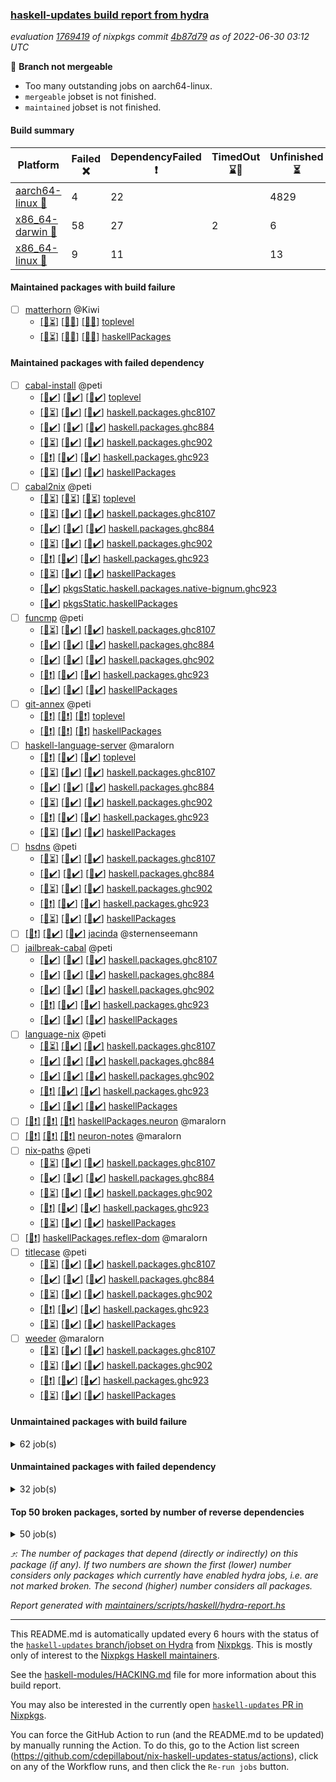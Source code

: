 ### [haskell-updates build report from hydra](https://hydra.nixos.org/jobset/nixpkgs/haskell-updates)
*evaluation [1769419](https://hydra.nixos.org/eval/1769419) of nixpkgs commit [4b87d79](https://github.com/NixOS/nixpkgs/commits/4b87d7949bbc40c90fb16a8b57928f46231e0d23) as of 2022-06-30 03:12 UTC*

:red_circle: **Branch not mergeable**
  * Too many outstanding jobs on aarch64-linux.
  * `mergeable` jobset is not finished.
  * `maintained` jobset is not finished.

#### Build summary

 | Platform | Failed :x: | DependencyFailed :heavy_exclamation_mark: | TimedOut :hourglass::no_entry_sign: | Unfinished :hourglass_flowing_sand: | Success :heavy_check_mark: | 
 | --- | --- | --- | --- | --- | --- | 
 | [aarch64-linux :iphone:](https://hydra.nixos.org/eval/1769419?filter=.aarch64-linux) | 4 | 22 |  | 4829 | 1538 | 
 | [x86_64-darwin :apple:](https://hydra.nixos.org/eval/1769419?filter=.x86_64-darwin) | 58 | 27 | 2 | 6 | 6209 | 
 | [x86_64-linux :penguin:](https://hydra.nixos.org/eval/1769419?filter=.x86_64-linux) | 9 | 11 |  | 13 | 6362 | 
#### Maintained packages with build failure
- [ ] [matterhorn](https://hydra.nixos.org/eval/1769419?filter=matterhorn) @Kiwi
  - [[:iphone::hourglass_flowing_sand:]](https://hydra.nixos.org/build/182123738) [[:apple::x:]](https://hydra.nixos.org/build/182109375) [[:penguin::x:]](https://hydra.nixos.org/build/182124209) [toplevel](https://hydra.nixos.org/eval/1769419?filter=matterhorn)
  - [[:iphone::hourglass_flowing_sand:]](https://hydra.nixos.org/build/182118575) [[:apple::x:]](https://hydra.nixos.org/build/182124308) [[:penguin::x:]](https://hydra.nixos.org/build/182125763) [haskellPackages](https://hydra.nixos.org/eval/1769419?filter=haskellPackages.matterhorn)
#### Maintained packages with failed dependency
- [ ] [cabal-install](https://hydra.nixos.org/eval/1769419?filter=cabal-install) @peti
  - [[:iphone::heavy_check_mark:]](https://hydra.nixos.org/build/182112899) [[:apple::heavy_check_mark:]](https://hydra.nixos.org/build/182121767) [[:penguin::heavy_check_mark:]](https://hydra.nixos.org/build/182112909) [toplevel](https://hydra.nixos.org/eval/1769419?filter=cabal-install)
  - [[:iphone::hourglass_flowing_sand:]](https://hydra.nixos.org/build/182119250) [[:apple::heavy_check_mark:]](https://hydra.nixos.org/build/182115321) [[:penguin::heavy_check_mark:]](https://hydra.nixos.org/build/182111834) [haskell.packages.ghc8107](https://hydra.nixos.org/eval/1769419?filter=haskell.packages.ghc8107.cabal-install)
  - [[:iphone::heavy_check_mark:]](https://hydra.nixos.org/build/182075380) [[:apple::heavy_check_mark:]](https://hydra.nixos.org/build/182064489) [[:penguin::heavy_check_mark:]](https://hydra.nixos.org/build/182062259) [haskell.packages.ghc884](https://hydra.nixos.org/eval/1769419?filter=haskell.packages.ghc884.cabal-install)
  - [[:iphone::hourglass_flowing_sand:]](https://hydra.nixos.org/build/182125040) [[:apple::heavy_check_mark:]](https://hydra.nixos.org/build/182119937) [[:penguin::heavy_check_mark:]](https://hydra.nixos.org/build/182114422) [haskell.packages.ghc902](https://hydra.nixos.org/eval/1769419?filter=haskell.packages.ghc902.cabal-install)
  - [[:iphone::heavy_exclamation_mark:]](https://hydra.nixos.org/build/182110814) [[:apple::heavy_check_mark:]](https://hydra.nixos.org/build/182124038) [[:penguin::heavy_check_mark:]](https://hydra.nixos.org/build/182123402) [haskell.packages.ghc923](https://hydra.nixos.org/eval/1769419?filter=haskell.packages.ghc923.cabal-install)
  - [[:iphone::hourglass_flowing_sand:]](https://hydra.nixos.org/build/182116913) [[:apple::heavy_check_mark:]](https://hydra.nixos.org/build/182111767) [[:penguin::heavy_check_mark:]](https://hydra.nixos.org/build/182122862) [haskellPackages](https://hydra.nixos.org/eval/1769419?filter=haskellPackages.cabal-install)
- [ ] [cabal2nix](https://hydra.nixos.org/eval/1769419?filter=cabal2nix) @peti
  - [[:iphone::hourglass_flowing_sand:]](https://hydra.nixos.org/build/182175152) [[:apple::hourglass_flowing_sand:]](https://hydra.nixos.org/build/182175141) [[:penguin::hourglass_flowing_sand:]](https://hydra.nixos.org/build/182175144) [toplevel](https://hydra.nixos.org/eval/1769419?filter=cabal2nix)
  - [[:iphone::hourglass_flowing_sand:]](https://hydra.nixos.org/build/182113894) [[:apple::heavy_check_mark:]](https://hydra.nixos.org/build/182111792) [[:penguin::heavy_check_mark:]](https://hydra.nixos.org/build/182119424) [haskell.packages.ghc8107](https://hydra.nixos.org/eval/1769419?filter=haskell.packages.ghc8107.cabal2nix)
  - [[:iphone::heavy_check_mark:]](https://hydra.nixos.org/build/182067276) [[:apple::heavy_check_mark:]](https://hydra.nixos.org/build/182079884) [[:penguin::heavy_check_mark:]](https://hydra.nixos.org/build/182066601) [haskell.packages.ghc884](https://hydra.nixos.org/eval/1769419?filter=haskell.packages.ghc884.cabal2nix)
  - [[:iphone::hourglass_flowing_sand:]](https://hydra.nixos.org/build/182110900) [[:apple::heavy_check_mark:]](https://hydra.nixos.org/build/182108501) [[:penguin::heavy_check_mark:]](https://hydra.nixos.org/build/182119111) [haskell.packages.ghc902](https://hydra.nixos.org/eval/1769419?filter=haskell.packages.ghc902.cabal2nix)
  - [[:iphone::heavy_exclamation_mark:]](https://hydra.nixos.org/build/182113631) [[:apple::heavy_check_mark:]](https://hydra.nixos.org/build/182111969) [[:penguin::heavy_check_mark:]](https://hydra.nixos.org/build/182112757) [haskell.packages.ghc923](https://hydra.nixos.org/eval/1769419?filter=haskell.packages.ghc923.cabal2nix)
  - [[:iphone::hourglass_flowing_sand:]](https://hydra.nixos.org/build/182121548) [[:apple::heavy_check_mark:]](https://hydra.nixos.org/build/182112159) [[:penguin::heavy_check_mark:]](https://hydra.nixos.org/build/182123887) [haskellPackages](https://hydra.nixos.org/eval/1769419?filter=haskellPackages.cabal2nix)
  -   [[:penguin::heavy_check_mark:]](https://hydra.nixos.org/build/182117545) [pkgsStatic.haskell.packages.native-bignum.ghc923](https://hydra.nixos.org/eval/1769419?filter=pkgsStatic.haskell.packages.native-bignum.ghc923.cabal2nix)
  -   [[:penguin::heavy_check_mark:]](https://hydra.nixos.org/build/182112711) [pkgsStatic.haskellPackages](https://hydra.nixos.org/eval/1769419?filter=pkgsStatic.haskellPackages.cabal2nix)
- [ ] [funcmp](https://hydra.nixos.org/eval/1769419?filter=funcmp) @peti
  - [[:iphone::hourglass_flowing_sand:]](https://hydra.nixos.org/build/182118843) [[:apple::heavy_check_mark:]](https://hydra.nixos.org/build/182118809) [[:penguin::heavy_check_mark:]](https://hydra.nixos.org/build/182120430) [haskell.packages.ghc8107](https://hydra.nixos.org/eval/1769419?filter=haskell.packages.ghc8107.funcmp)
  - [[:iphone::heavy_check_mark:]](https://hydra.nixos.org/build/182065918) [[:apple::heavy_check_mark:]](https://hydra.nixos.org/build/182080595) [[:penguin::heavy_check_mark:]](https://hydra.nixos.org/build/182065855) [haskell.packages.ghc884](https://hydra.nixos.org/eval/1769419?filter=haskell.packages.ghc884.funcmp)
  - [[:iphone::heavy_check_mark:]](https://hydra.nixos.org/build/182109339) [[:apple::heavy_check_mark:]](https://hydra.nixos.org/build/182116020) [[:penguin::heavy_check_mark:]](https://hydra.nixos.org/build/182125422) [haskell.packages.ghc902](https://hydra.nixos.org/eval/1769419?filter=haskell.packages.ghc902.funcmp)
  - [[:iphone::heavy_exclamation_mark:]](https://hydra.nixos.org/build/182118717) [[:apple::heavy_check_mark:]](https://hydra.nixos.org/build/182110376) [[:penguin::heavy_check_mark:]](https://hydra.nixos.org/build/182124137) [haskell.packages.ghc923](https://hydra.nixos.org/eval/1769419?filter=haskell.packages.ghc923.funcmp)
  - [[:iphone::heavy_check_mark:]](https://hydra.nixos.org/build/182126376) [[:apple::heavy_check_mark:]](https://hydra.nixos.org/build/182111298) [[:penguin::heavy_check_mark:]](https://hydra.nixos.org/build/182125049) [haskellPackages](https://hydra.nixos.org/eval/1769419?filter=haskellPackages.funcmp)
- [ ] [git-annex](https://hydra.nixos.org/eval/1769419?filter=git-annex) @peti
  - [[:iphone::heavy_exclamation_mark:]](https://hydra.nixos.org/build/182110453) [[:apple::heavy_exclamation_mark:]](https://hydra.nixos.org/build/182125707) [[:penguin::heavy_exclamation_mark:]](https://hydra.nixos.org/build/182123342) [toplevel](https://hydra.nixos.org/eval/1769419?filter=git-annex)
  - [[:iphone::heavy_exclamation_mark:]](https://hydra.nixos.org/build/182115004) [[:apple::heavy_exclamation_mark:]](https://hydra.nixos.org/build/182112585) [[:penguin::heavy_exclamation_mark:]](https://hydra.nixos.org/build/182121533) [haskellPackages](https://hydra.nixos.org/eval/1769419?filter=haskellPackages.git-annex)
- [ ] [haskell-language-server](https://hydra.nixos.org/eval/1769419?filter=haskell-language-server) @maralorn
  - [[:iphone::heavy_exclamation_mark:]](https://hydra.nixos.org/build/182123861) [[:apple::heavy_check_mark:]](https://hydra.nixos.org/build/182125743) [[:penguin::heavy_check_mark:]](https://hydra.nixos.org/build/182108937) [toplevel](https://hydra.nixos.org/eval/1769419?filter=haskell-language-server)
  - [[:iphone::hourglass_flowing_sand:]](https://hydra.nixos.org/build/182124681) [[:apple::heavy_check_mark:]](https://hydra.nixos.org/build/182119278) [[:penguin::heavy_check_mark:]](https://hydra.nixos.org/build/182117650) [haskell.packages.ghc8107](https://hydra.nixos.org/eval/1769419?filter=haskell.packages.ghc8107.haskell-language-server)
  - [[:iphone::heavy_check_mark:]](https://hydra.nixos.org/build/182071890) [[:apple::heavy_check_mark:]](https://hydra.nixos.org/build/182066402) [[:penguin::heavy_check_mark:]](https://hydra.nixos.org/build/182078986) [haskell.packages.ghc884](https://hydra.nixos.org/eval/1769419?filter=haskell.packages.ghc884.haskell-language-server)
  - [[:iphone::hourglass_flowing_sand:]](https://hydra.nixos.org/build/182110974) [[:apple::heavy_check_mark:]](https://hydra.nixos.org/build/182121370) [[:penguin::heavy_check_mark:]](https://hydra.nixos.org/build/182126353) [haskell.packages.ghc902](https://hydra.nixos.org/eval/1769419?filter=haskell.packages.ghc902.haskell-language-server)
  - [[:iphone::heavy_exclamation_mark:]](https://hydra.nixos.org/build/182109033) [[:apple::heavy_check_mark:]](https://hydra.nixos.org/build/182112740) [[:penguin::heavy_check_mark:]](https://hydra.nixos.org/build/182109325) [haskell.packages.ghc923](https://hydra.nixos.org/eval/1769419?filter=haskell.packages.ghc923.haskell-language-server)
  - [[:iphone::hourglass_flowing_sand:]](https://hydra.nixos.org/build/182127457) [[:apple::heavy_check_mark:]](https://hydra.nixos.org/build/182121797) [[:penguin::heavy_check_mark:]](https://hydra.nixos.org/build/182125842) [haskellPackages](https://hydra.nixos.org/eval/1769419?filter=haskellPackages.haskell-language-server)
- [ ] [hsdns](https://hydra.nixos.org/eval/1769419?filter=hsdns) @peti
  - [[:iphone::hourglass_flowing_sand:]](https://hydra.nixos.org/build/182122234) [[:apple::heavy_check_mark:]](https://hydra.nixos.org/build/182126563) [[:penguin::heavy_check_mark:]](https://hydra.nixos.org/build/182125974) [haskell.packages.ghc8107](https://hydra.nixos.org/eval/1769419?filter=haskell.packages.ghc8107.hsdns)
  - [[:iphone::heavy_check_mark:]](https://hydra.nixos.org/build/182073436) [[:apple::heavy_check_mark:]](https://hydra.nixos.org/build/182064779) [[:penguin::heavy_check_mark:]](https://hydra.nixos.org/build/182079849) [haskell.packages.ghc884](https://hydra.nixos.org/eval/1769419?filter=haskell.packages.ghc884.hsdns)
  - [[:iphone::hourglass_flowing_sand:]](https://hydra.nixos.org/build/182121267) [[:apple::heavy_check_mark:]](https://hydra.nixos.org/build/182122912) [[:penguin::heavy_check_mark:]](https://hydra.nixos.org/build/182111148) [haskell.packages.ghc902](https://hydra.nixos.org/eval/1769419?filter=haskell.packages.ghc902.hsdns)
  - [[:iphone::heavy_exclamation_mark:]](https://hydra.nixos.org/build/182118699) [[:apple::heavy_check_mark:]](https://hydra.nixos.org/build/182108610) [[:penguin::heavy_check_mark:]](https://hydra.nixos.org/build/182111937) [haskell.packages.ghc923](https://hydra.nixos.org/eval/1769419?filter=haskell.packages.ghc923.hsdns)
  - [[:iphone::hourglass_flowing_sand:]](https://hydra.nixos.org/build/182125546) [[:apple::heavy_check_mark:]](https://hydra.nixos.org/build/182127196) [[:penguin::heavy_check_mark:]](https://hydra.nixos.org/build/182115798) [haskellPackages](https://hydra.nixos.org/eval/1769419?filter=haskellPackages.hsdns)
- [ ] [[:iphone::heavy_exclamation_mark:]](https://hydra.nixos.org/build/182127302) [[:apple::heavy_check_mark:]](https://hydra.nixos.org/build/182120532) [[:penguin::heavy_check_mark:]](https://hydra.nixos.org/build/182112707) [jacinda](https://hydra.nixos.org/eval/1769419?filter=jacinda) @sternenseemann
- [ ] [jailbreak-cabal](https://hydra.nixos.org/eval/1769419?filter=jailbreak-cabal) @peti
  - [[:iphone::heavy_check_mark:]](https://hydra.nixos.org/build/182121323) [[:apple::heavy_check_mark:]](https://hydra.nixos.org/build/182108805) [[:penguin::heavy_check_mark:]](https://hydra.nixos.org/build/182118596) [haskell.packages.ghc8107](https://hydra.nixos.org/eval/1769419?filter=haskell.packages.ghc8107.jailbreak-cabal)
  - [[:iphone::heavy_check_mark:]](https://hydra.nixos.org/build/182062331) [[:apple::heavy_check_mark:]](https://hydra.nixos.org/build/182078994) [[:penguin::heavy_check_mark:]](https://hydra.nixos.org/build/182080299) [haskell.packages.ghc884](https://hydra.nixos.org/eval/1769419?filter=haskell.packages.ghc884.jailbreak-cabal)
  - [[:iphone::heavy_check_mark:]](https://hydra.nixos.org/build/182109763) [[:apple::heavy_check_mark:]](https://hydra.nixos.org/build/182109319) [[:penguin::heavy_check_mark:]](https://hydra.nixos.org/build/182126805) [haskell.packages.ghc902](https://hydra.nixos.org/eval/1769419?filter=haskell.packages.ghc902.jailbreak-cabal)
  - [[:iphone::heavy_exclamation_mark:]](https://hydra.nixos.org/build/182126316) [[:apple::heavy_check_mark:]](https://hydra.nixos.org/build/182115679) [[:penguin::heavy_check_mark:]](https://hydra.nixos.org/build/182112374) [haskell.packages.ghc923](https://hydra.nixos.org/eval/1769419?filter=haskell.packages.ghc923.jailbreak-cabal)
  - [[:iphone::heavy_check_mark:]](https://hydra.nixos.org/build/182126019) [[:apple::heavy_check_mark:]](https://hydra.nixos.org/build/182120588) [[:penguin::heavy_check_mark:]](https://hydra.nixos.org/build/182111074) [haskellPackages](https://hydra.nixos.org/eval/1769419?filter=haskellPackages.jailbreak-cabal)
- [ ] [language-nix](https://hydra.nixos.org/eval/1769419?filter=language-nix) @peti
  - [[:iphone::hourglass_flowing_sand:]](https://hydra.nixos.org/build/182112574) [[:apple::heavy_check_mark:]](https://hydra.nixos.org/build/182121056) [[:penguin::heavy_check_mark:]](https://hydra.nixos.org/build/182117884) [haskell.packages.ghc8107](https://hydra.nixos.org/eval/1769419?filter=haskell.packages.ghc8107.language-nix)
  - [[:iphone::heavy_check_mark:]](https://hydra.nixos.org/build/182069532) [[:apple::heavy_check_mark:]](https://hydra.nixos.org/build/182080005) [[:penguin::heavy_check_mark:]](https://hydra.nixos.org/build/182075012) [haskell.packages.ghc884](https://hydra.nixos.org/eval/1769419?filter=haskell.packages.ghc884.language-nix)
  - [[:iphone::heavy_check_mark:]](https://hydra.nixos.org/build/182126398) [[:apple::heavy_check_mark:]](https://hydra.nixos.org/build/182113725) [[:penguin::heavy_check_mark:]](https://hydra.nixos.org/build/182117077) [haskell.packages.ghc902](https://hydra.nixos.org/eval/1769419?filter=haskell.packages.ghc902.language-nix)
  - [[:iphone::heavy_exclamation_mark:]](https://hydra.nixos.org/build/182116023) [[:apple::heavy_check_mark:]](https://hydra.nixos.org/build/182112789) [[:penguin::heavy_check_mark:]](https://hydra.nixos.org/build/182125920) [haskell.packages.ghc923](https://hydra.nixos.org/eval/1769419?filter=haskell.packages.ghc923.language-nix)
  - [[:iphone::heavy_check_mark:]](https://hydra.nixos.org/build/182109171) [[:apple::heavy_check_mark:]](https://hydra.nixos.org/build/182113492) [[:penguin::heavy_check_mark:]](https://hydra.nixos.org/build/182112219) [haskellPackages](https://hydra.nixos.org/eval/1769419?filter=haskellPackages.language-nix)
- [ ] [[:iphone::heavy_exclamation_mark:]](https://hydra.nixos.org/build/182113562) [[:apple::heavy_exclamation_mark:]](https://hydra.nixos.org/build/182112121) [[:penguin::heavy_exclamation_mark:]](https://hydra.nixos.org/build/182119859) [haskellPackages.neuron](https://hydra.nixos.org/eval/1769419?filter=haskellPackages.neuron) @maralorn
- [ ] [[:iphone::heavy_exclamation_mark:]](https://hydra.nixos.org/build/182116274) [[:apple::heavy_exclamation_mark:]](https://hydra.nixos.org/build/182113269) [[:penguin::heavy_exclamation_mark:]](https://hydra.nixos.org/build/182108625) [neuron-notes](https://hydra.nixos.org/eval/1769419?filter=neuron-notes) @maralorn
- [ ] [nix-paths](https://hydra.nixos.org/eval/1769419?filter=nix-paths) @peti
  - [[:iphone::hourglass_flowing_sand:]](https://hydra.nixos.org/build/182120839) [[:apple::heavy_check_mark:]](https://hydra.nixos.org/build/182126331) [[:penguin::heavy_check_mark:]](https://hydra.nixos.org/build/182115101) [haskell.packages.ghc8107](https://hydra.nixos.org/eval/1769419?filter=haskell.packages.ghc8107.nix-paths)
  - [[:iphone::heavy_check_mark:]](https://hydra.nixos.org/build/182061950) [[:apple::heavy_check_mark:]](https://hydra.nixos.org/build/182062067) [[:penguin::heavy_check_mark:]](https://hydra.nixos.org/build/182063610) [haskell.packages.ghc884](https://hydra.nixos.org/eval/1769419?filter=haskell.packages.ghc884.nix-paths)
  - [[:iphone::hourglass_flowing_sand:]](https://hydra.nixos.org/build/182119972) [[:apple::heavy_check_mark:]](https://hydra.nixos.org/build/182118778) [[:penguin::heavy_check_mark:]](https://hydra.nixos.org/build/182120171) [haskell.packages.ghc902](https://hydra.nixos.org/eval/1769419?filter=haskell.packages.ghc902.nix-paths)
  - [[:iphone::heavy_exclamation_mark:]](https://hydra.nixos.org/build/182120544) [[:apple::heavy_check_mark:]](https://hydra.nixos.org/build/182110548) [[:penguin::heavy_check_mark:]](https://hydra.nixos.org/build/182117825) [haskell.packages.ghc923](https://hydra.nixos.org/eval/1769419?filter=haskell.packages.ghc923.nix-paths)
  - [[:iphone::hourglass_flowing_sand:]](https://hydra.nixos.org/build/182120497) [[:apple::heavy_check_mark:]](https://hydra.nixos.org/build/182124787) [[:penguin::heavy_check_mark:]](https://hydra.nixos.org/build/182118875) [haskellPackages](https://hydra.nixos.org/eval/1769419?filter=haskellPackages.nix-paths)
- [ ] [[:penguin::heavy_exclamation_mark:]](https://hydra.nixos.org/build/182119344) [haskellPackages.reflex-dom](https://hydra.nixos.org/eval/1769419?filter=haskellPackages.reflex-dom) @maralorn
- [ ] [titlecase](https://hydra.nixos.org/eval/1769419?filter=titlecase) @peti
  - [[:iphone::hourglass_flowing_sand:]](https://hydra.nixos.org/build/182112255) [[:apple::heavy_check_mark:]](https://hydra.nixos.org/build/182123669) [[:penguin::heavy_check_mark:]](https://hydra.nixos.org/build/182120907) [haskell.packages.ghc8107](https://hydra.nixos.org/eval/1769419?filter=haskell.packages.ghc8107.titlecase)
  - [[:iphone::heavy_check_mark:]](https://hydra.nixos.org/build/182063104) [[:apple::heavy_check_mark:]](https://hydra.nixos.org/build/182064064) [[:penguin::heavy_check_mark:]](https://hydra.nixos.org/build/182071180) [haskell.packages.ghc884](https://hydra.nixos.org/eval/1769419?filter=haskell.packages.ghc884.titlecase)
  - [[:iphone::hourglass_flowing_sand:]](https://hydra.nixos.org/build/182119222) [[:apple::heavy_check_mark:]](https://hydra.nixos.org/build/182122875) [[:penguin::heavy_check_mark:]](https://hydra.nixos.org/build/182112642) [haskell.packages.ghc902](https://hydra.nixos.org/eval/1769419?filter=haskell.packages.ghc902.titlecase)
  - [[:iphone::heavy_exclamation_mark:]](https://hydra.nixos.org/build/182124806) [[:apple::heavy_check_mark:]](https://hydra.nixos.org/build/182121296) [[:penguin::heavy_check_mark:]](https://hydra.nixos.org/build/182113523) [haskell.packages.ghc923](https://hydra.nixos.org/eval/1769419?filter=haskell.packages.ghc923.titlecase)
  - [[:iphone::hourglass_flowing_sand:]](https://hydra.nixos.org/build/182125673) [[:apple::heavy_check_mark:]](https://hydra.nixos.org/build/182124511) [[:penguin::heavy_check_mark:]](https://hydra.nixos.org/build/182126253) [haskellPackages](https://hydra.nixos.org/eval/1769419?filter=haskellPackages.titlecase)
- [ ] [weeder](https://hydra.nixos.org/eval/1769419?filter=weeder) @maralorn
  - [[:iphone::hourglass_flowing_sand:]](https://hydra.nixos.org/build/182117398) [[:apple::heavy_check_mark:]](https://hydra.nixos.org/build/182109070) [[:penguin::heavy_check_mark:]](https://hydra.nixos.org/build/182121475) [haskell.packages.ghc8107](https://hydra.nixos.org/eval/1769419?filter=haskell.packages.ghc8107.weeder)
  - [[:iphone::hourglass_flowing_sand:]](https://hydra.nixos.org/build/182114347) [[:apple::heavy_check_mark:]](https://hydra.nixos.org/build/182125159) [[:penguin::heavy_check_mark:]](https://hydra.nixos.org/build/182120500) [haskell.packages.ghc902](https://hydra.nixos.org/eval/1769419?filter=haskell.packages.ghc902.weeder)
  - [[:iphone::heavy_exclamation_mark:]](https://hydra.nixos.org/build/182124420) [[:apple::heavy_check_mark:]](https://hydra.nixos.org/build/182124534) [[:penguin::heavy_check_mark:]](https://hydra.nixos.org/build/182124546) [haskell.packages.ghc923](https://hydra.nixos.org/eval/1769419?filter=haskell.packages.ghc923.weeder)
  - [[:iphone::hourglass_flowing_sand:]](https://hydra.nixos.org/build/182111738) [[:apple::heavy_check_mark:]](https://hydra.nixos.org/build/182120023) [[:penguin::heavy_check_mark:]](https://hydra.nixos.org/build/182108404) [haskellPackages](https://hydra.nixos.org/eval/1769419?filter=haskellPackages.weeder)
#### Unmaintained packages with build failure
<details><summary>62 job(s) </summary>

- [ ] [[:iphone::heavy_check_mark:]](https://hydra.nixos.org/build/182108402) [[:apple::x:]](https://hydra.nixos.org/build/182117795) [[:penguin::heavy_check_mark:]](https://hydra.nixos.org/build/182122417) [haskellPackages.di-core](https://hydra.nixos.org/eval/1769419?filter=haskellPackages.di-core)  :arrow_heading_up: 8 | 11
- [ ] [[:iphone::x:]](https://hydra.nixos.org/build/182127087) [[:apple::x:]](https://hydra.nixos.org/build/182117180) [[:penguin::x:]](https://hydra.nixos.org/build/182117688) [haskellPackages.reflex](https://hydra.nixos.org/eval/1769419?filter=haskellPackages.reflex)  :arrow_heading_up: 7 | 44
- [ ] [[:iphone::heavy_check_mark:]](https://hydra.nixos.org/build/182115522) [[:apple::x:]](https://hydra.nixos.org/build/182111486) [[:penguin::heavy_check_mark:]](https://hydra.nixos.org/build/182124977) [haskellPackages.zip](https://hydra.nixos.org/eval/1769419?filter=haskellPackages.zip)  :arrow_heading_up: 5 | 11
- [ ] [[:iphone::x:]](https://hydra.nixos.org/build/182126335) [[:apple::heavy_check_mark:]](https://hydra.nixos.org/build/182112266) [[:penguin::heavy_check_mark:]](https://hydra.nixos.org/build/182126383) [haskellPackages.hw-simd](https://hydra.nixos.org/eval/1769419?filter=haskellPackages.hw-simd)  :arrow_heading_up: 2 | 8
- [ ] [[:iphone::hourglass_flowing_sand:]](https://hydra.nixos.org/build/182123528) [[:apple::x:]](https://hydra.nixos.org/build/182118900) [[:penguin::heavy_check_mark:]](https://hydra.nixos.org/build/182121829) [haskellPackages.easytensor](https://hydra.nixos.org/eval/1769419?filter=haskellPackages.easytensor)  :arrow_heading_up: 1 | 1
- [ ] [futhark](https://hydra.nixos.org/eval/1769419?filter=futhark)  :arrow_heading_up: 1 | 1
  - [[:iphone::x:]](https://hydra.nixos.org/build/182108553) [[:apple::x:]](https://hydra.nixos.org/build/182117117) [[:penguin::x:]](https://hydra.nixos.org/build/182112135) [toplevel](https://hydra.nixos.org/eval/1769419?filter=futhark)
  - [[:iphone::hourglass_flowing_sand:]](https://hydra.nixos.org/build/182124095) [[:apple::x:]](https://hydra.nixos.org/build/182124380) [[:penguin::x:]](https://hydra.nixos.org/build/182115707) [haskellPackages](https://hydra.nixos.org/eval/1769419?filter=haskellPackages.futhark)
- [ ] [[:iphone::hourglass_flowing_sand:]](https://hydra.nixos.org/build/182111126) [[:apple::x:]](https://hydra.nixos.org/build/182115507) [[:penguin::x:]](https://hydra.nixos.org/build/182119784) [haskellPackages.rustls](https://hydra.nixos.org/eval/1769419?filter=haskellPackages.rustls)  :arrow_heading_up: 1 | 1
- [ ] [[:iphone::hourglass_flowing_sand:]](https://hydra.nixos.org/build/182126325) [[:apple::x:]](https://hydra.nixos.org/build/182123356) [[:penguin::x:]](https://hydra.nixos.org/build/182118707) [haskell.packages.ghc8107.purescript](https://hydra.nixos.org/eval/1769419?filter=haskell.packages.ghc8107.purescript)  :arrow_heading_up: 0 | 8
- [ ] [[:iphone::heavy_check_mark:]](https://hydra.nixos.org/build/182109581) [[:apple::x:]](https://hydra.nixos.org/build/182120350) [[:penguin::heavy_check_mark:]](https://hydra.nixos.org/build/182115535) [haskellPackages.PyF](https://hydra.nixos.org/eval/1769419?filter=haskellPackages.PyF)  :arrow_heading_up: 0 | 4
- [ ] [[:iphone::hourglass_flowing_sand:]](https://hydra.nixos.org/build/182119892) [[:apple::x:]](https://hydra.nixos.org/build/182120799) [[:penguin::heavy_check_mark:]](https://hydra.nixos.org/build/182118033) [haskellPackages.hmidi](https://hydra.nixos.org/eval/1769419?filter=haskellPackages.hmidi)  :arrow_heading_up: 0 | 4
- [ ] [[:iphone::hourglass_flowing_sand:]](https://hydra.nixos.org/build/182109975) [[:apple::x:]](https://hydra.nixos.org/build/182125360) [[:penguin::heavy_check_mark:]](https://hydra.nixos.org/build/182127441) [haskellPackages.posix-socket](https://hydra.nixos.org/eval/1769419?filter=haskellPackages.posix-socket)  :arrow_heading_up: 0 | 2
- [ ] [[:iphone::x:]](https://hydra.nixos.org/build/182109603) [[:apple::x:]](https://hydra.nixos.org/build/182127136) [[:penguin::x:]](https://hydra.nixos.org/build/182109653) [haskellPackages.discord-haskell](https://hydra.nixos.org/eval/1769419?filter=haskellPackages.discord-haskell)  :arrow_heading_up: 0 | 1
- [ ] [[:iphone::hourglass_flowing_sand:]](https://hydra.nixos.org/build/182126614) [[:apple::x:]](https://hydra.nixos.org/build/182120176) [[:penguin::heavy_check_mark:]](https://hydra.nixos.org/build/182110728) [haskellPackages.gi-gdkx11](https://hydra.nixos.org/eval/1769419?filter=haskellPackages.gi-gdkx11)  :arrow_heading_up: 0 | 1
- [ ] [[:iphone::hourglass_flowing_sand:]](https://hydra.nixos.org/build/182123656) [[:apple::x:]](https://hydra.nixos.org/build/182111213) [[:penguin::heavy_check_mark:]](https://hydra.nixos.org/build/182122253) [haskellPackages.hamid](https://hydra.nixos.org/eval/1769419?filter=haskellPackages.hamid)  :arrow_heading_up: 0 | 1
- [ ] [[:iphone::hourglass_flowing_sand:]](https://hydra.nixos.org/build/182109853) [[:apple::x:]](https://hydra.nixos.org/build/182114732) [[:penguin::heavy_check_mark:]](https://hydra.nixos.org/build/182123680) [haskellPackages.hmatrix-morpheus](https://hydra.nixos.org/eval/1769419?filter=haskellPackages.hmatrix-morpheus)  :arrow_heading_up: 0 | 1
- [ ] [[:iphone::hourglass_flowing_sand:]](https://hydra.nixos.org/build/182120542) [[:apple::x:]](https://hydra.nixos.org/build/182111624) [[:penguin::heavy_check_mark:]](https://hydra.nixos.org/build/182125244) [haskellPackages.huckleberry](https://hydra.nixos.org/eval/1769419?filter=haskellPackages.huckleberry)  :arrow_heading_up: 0 | 1
- [ ] [[:iphone::hourglass_flowing_sand:]](https://hydra.nixos.org/build/182124642) [[:apple::x:]](https://hydra.nixos.org/build/182126355) [[:penguin::heavy_check_mark:]](https://hydra.nixos.org/build/182127558) [haskellPackages.openal-ffi](https://hydra.nixos.org/eval/1769419?filter=haskellPackages.openal-ffi)  :arrow_heading_up: 0 | 1
- [ ] [[:iphone::hourglass_flowing_sand:]](https://hydra.nixos.org/build/182125947) [[:apple::x:]](https://hydra.nixos.org/build/182109779) [[:penguin::heavy_check_mark:]](https://hydra.nixos.org/build/182125299) [haskellPackages.select](https://hydra.nixos.org/eval/1769419?filter=haskellPackages.select)  :arrow_heading_up: 0 | 1
- [ ] [[:iphone::hourglass_flowing_sand:]](https://hydra.nixos.org/build/182123205) [[:apple::x:]](https://hydra.nixos.org/build/182112989) [[:penguin::heavy_check_mark:]](https://hydra.nixos.org/build/182114506) [haskellPackages.sysinfo](https://hydra.nixos.org/eval/1769419?filter=haskellPackages.sysinfo)  :arrow_heading_up: 0 | 1
- [ ] [[:iphone::hourglass_flowing_sand:]](https://hydra.nixos.org/build/182121095) [[:apple::x:]](https://hydra.nixos.org/build/182111871) [[:penguin::heavy_check_mark:]](https://hydra.nixos.org/build/182113534) [haskellPackages.FractalArt](https://hydra.nixos.org/eval/1769419?filter=haskellPackages.FractalArt) 
- [ ] [[:iphone::hourglass_flowing_sand:]](https://hydra.nixos.org/build/182116191) [[:apple::x:]](https://hydra.nixos.org/build/182114745) [[:penguin::heavy_check_mark:]](https://hydra.nixos.org/build/182127613) [haskellPackages.chiphunk](https://hydra.nixos.org/eval/1769419?filter=haskellPackages.chiphunk) 
- [ ] [[:iphone::hourglass_flowing_sand:]](https://hydra.nixos.org/build/182110446) [[:apple::x:]](https://hydra.nixos.org/build/182111514) [[:penguin::heavy_check_mark:]](https://hydra.nixos.org/build/182124466) [haskellPackages.diskhash](https://hydra.nixos.org/eval/1769419?filter=haskellPackages.diskhash) 
- [ ] [[:iphone::hourglass_flowing_sand:]](https://hydra.nixos.org/build/182115274) [[:apple::heavy_check_mark:]](https://hydra.nixos.org/build/182117414) [[:penguin::x:]](https://hydra.nixos.org/build/182127404) [haskellPackages.env-extra](https://hydra.nixos.org/eval/1769419?filter=haskellPackages.env-extra) 
- [ ] [[:iphone::hourglass_flowing_sand:]](https://hydra.nixos.org/build/182124574) [[:apple::x:]](https://hydra.nixos.org/build/182112099) [[:penguin::heavy_check_mark:]](https://hydra.nixos.org/build/182127140) [haskellPackages.epub-tools](https://hydra.nixos.org/eval/1769419?filter=haskellPackages.epub-tools) 
- [ ] [[:iphone::hourglass_flowing_sand:]](https://hydra.nixos.org/build/182122989) [[:apple::x:]](https://hydra.nixos.org/build/182124907) [[:penguin::x:]](https://hydra.nixos.org/build/182115331) [haskellPackages.fast-tags](https://hydra.nixos.org/eval/1769419?filter=haskellPackages.fast-tags) 
- [ ] [[:iphone::hourglass_flowing_sand:]](https://hydra.nixos.org/build/182122501) [[:apple::x:]](https://hydra.nixos.org/build/182109198) [[:penguin::heavy_check_mark:]](https://hydra.nixos.org/build/182124168) [haskellPackages.fudgets](https://hydra.nixos.org/eval/1769419?filter=haskellPackages.fudgets) 
- [ ] [[:iphone::heavy_check_mark:]](https://hydra.nixos.org/build/182109702) [[:apple::heavy_check_mark:]](https://hydra.nixos.org/build/182110626) [[:penguin::x:]](https://hydra.nixos.org/build/182108665) [haskellPackages.geodetics](https://hydra.nixos.org/eval/1769419?filter=haskellPackages.geodetics) 
- [ ] [[:iphone::hourglass_flowing_sand:]](https://hydra.nixos.org/build/182111788) [[:apple::x:]](https://hydra.nixos.org/build/182109638) [[:penguin::heavy_check_mark:]](https://hydra.nixos.org/build/182112294) [haskellPackages.gerrit](https://hydra.nixos.org/eval/1769419?filter=haskellPackages.gerrit) 
- [ ] [[:iphone::hourglass_flowing_sand:]](https://hydra.nixos.org/build/182114689) [[:apple::x:]](https://hydra.nixos.org/build/182116281) [[:penguin::heavy_check_mark:]](https://hydra.nixos.org/build/182120256) [haskellPackages.ghc-gc-hook](https://hydra.nixos.org/eval/1769419?filter=haskellPackages.ghc-gc-hook) 
- [ ] [[:apple::x:]](https://hydra.nixos.org/build/182113355) [haskellPackages.gi-gtkosxapplication](https://hydra.nixos.org/eval/1769419?filter=haskellPackages.gi-gtkosxapplication) 
- [ ] [[:apple::x:]](https://hydra.nixos.org/build/182123763) [haskellPackages.gtk-mac-integration](https://hydra.nixos.org/eval/1769419?filter=haskellPackages.gtk-mac-integration) 
- [ ] [[:iphone::hourglass_flowing_sand:]](https://hydra.nixos.org/build/182113567) [[:apple::x:]](https://hydra.nixos.org/build/182121237) [[:penguin::heavy_check_mark:]](https://hydra.nixos.org/build/182112981) [haskellPackages.gtk-traymanager](https://hydra.nixos.org/eval/1769419?filter=haskellPackages.gtk-traymanager) 
- [ ] [[:apple::x:]](https://hydra.nixos.org/build/182115112) [haskellPackages.gtk3-mac-integration](https://hydra.nixos.org/eval/1769419?filter=haskellPackages.gtk3-mac-integration) 
- [ ] [[:iphone::hourglass_flowing_sand:]](https://hydra.nixos.org/build/182125975) [[:apple::x:]](https://hydra.nixos.org/build/182116826) [[:penguin::heavy_check_mark:]](https://hydra.nixos.org/build/182121766) [haskellPackages.hid](https://hydra.nixos.org/eval/1769419?filter=haskellPackages.hid) 
- [ ] [[:iphone::heavy_check_mark:]](https://hydra.nixos.org/build/182109467) [[:apple::x:]](https://hydra.nixos.org/build/182120428) [[:penguin::heavy_check_mark:]](https://hydra.nixos.org/build/182110722) [haskellPackages.higher-leveldb](https://hydra.nixos.org/eval/1769419?filter=haskellPackages.higher-leveldb) 
- [ ] [[:iphone::hourglass_flowing_sand:]](https://hydra.nixos.org/build/182126961) [[:apple::x:]](https://hydra.nixos.org/build/182119497) [[:penguin::heavy_check_mark:]](https://hydra.nixos.org/build/182111476) [haskellPackages.highlight](https://hydra.nixos.org/eval/1769419?filter=haskellPackages.highlight) 
- [ ] [[:iphone::hourglass_flowing_sand:]](https://hydra.nixos.org/build/182121488) [[:apple::x:]](https://hydra.nixos.org/build/182121745) [[:penguin::heavy_check_mark:]](https://hydra.nixos.org/build/182124460) [haskellPackages.hinotify-conduit](https://hydra.nixos.org/eval/1769419?filter=haskellPackages.hinotify-conduit) 
- [ ] [[:iphone::hourglass_flowing_sand:]](https://hydra.nixos.org/build/182127277) [[:apple::x:]](https://hydra.nixos.org/build/182120221) [[:penguin::heavy_check_mark:]](https://hydra.nixos.org/build/182109120) [haskellPackages.hsshellscript](https://hydra.nixos.org/eval/1769419?filter=haskellPackages.hsshellscript) 
- [ ] [[:iphone::hourglass_flowing_sand:]](https://hydra.nixos.org/build/182109959) [[:apple::x:]](https://hydra.nixos.org/build/182110692) [[:penguin::heavy_check_mark:]](https://hydra.nixos.org/build/182114178) [haskellPackages.hssourceinfo](https://hydra.nixos.org/eval/1769419?filter=haskellPackages.hssourceinfo) 
- [ ] [[:iphone::heavy_check_mark:]](https://hydra.nixos.org/build/182109297) [[:apple::x:]](https://hydra.nixos.org/build/182120997) [[:penguin::heavy_check_mark:]](https://hydra.nixos.org/build/182112653) [haskellPackages.ipcvar](https://hydra.nixos.org/eval/1769419?filter=haskellPackages.ipcvar) 
- [ ] [[:apple::x:]](https://hydra.nixos.org/build/182119343) [haskellPackages.kqueue](https://hydra.nixos.org/eval/1769419?filter=haskellPackages.kqueue) 
- [ ] [[:iphone::hourglass_flowing_sand:]](https://hydra.nixos.org/build/182110198) [[:apple::x:]](https://hydra.nixos.org/build/182119833) [[:penguin::heavy_check_mark:]](https://hydra.nixos.org/build/182114981) [haskellPackages.linux-framebuffer](https://hydra.nixos.org/eval/1769419?filter=haskellPackages.linux-framebuffer) 
- [ ] [[:iphone::hourglass_flowing_sand:]](https://hydra.nixos.org/build/182116287) [[:apple::x:]](https://hydra.nixos.org/build/182116977) [[:penguin::heavy_check_mark:]](https://hydra.nixos.org/build/182115475) [haskellPackages.mediawiki2latex](https://hydra.nixos.org/eval/1769419?filter=haskellPackages.mediawiki2latex) 
- [ ] [[:iphone::heavy_check_mark:]](https://hydra.nixos.org/build/182109409) [[:apple::x:]](https://hydra.nixos.org/build/182123722) [[:penguin::heavy_check_mark:]](https://hydra.nixos.org/build/182123119) [haskellPackages.memfd](https://hydra.nixos.org/eval/1769419?filter=haskellPackages.memfd) 
- [ ] [[:iphone::hourglass_flowing_sand:]](https://hydra.nixos.org/build/182110789) [[:apple::x:]](https://hydra.nixos.org/build/182117064) [[:penguin::heavy_check_mark:]](https://hydra.nixos.org/build/182112456) [haskellPackages.mercury-api](https://hydra.nixos.org/eval/1769419?filter=haskellPackages.mercury-api) 
- [ ] [[:iphone::hourglass_flowing_sand:]](https://hydra.nixos.org/build/182119628) [[:apple::x:]](https://hydra.nixos.org/build/182119705) [[:penguin::heavy_check_mark:]](https://hydra.nixos.org/build/182119732) [haskellPackages.nano-cryptr](https://hydra.nixos.org/eval/1769419?filter=haskellPackages.nano-cryptr) 
- [ ] [[:iphone::hourglass_flowing_sand:]](https://hydra.nixos.org/build/182111433) [[:apple::x:]](https://hydra.nixos.org/build/182111571) [[:penguin::heavy_check_mark:]](https://hydra.nixos.org/build/182112505) [haskellPackages.persistent-pagination](https://hydra.nixos.org/eval/1769419?filter=haskellPackages.persistent-pagination) 
- [ ] [[:iphone::hourglass_flowing_sand:]](https://hydra.nixos.org/build/182124273) [[:apple::x:]](https://hydra.nixos.org/build/182124951) [[:penguin::heavy_check_mark:]](https://hydra.nixos.org/build/182111477) [haskellPackages.phatsort](https://hydra.nixos.org/eval/1769419?filter=haskellPackages.phatsort) 
- [ ] [[:iphone::hourglass_flowing_sand:]](https://hydra.nixos.org/build/182125431) [[:apple::x:]](https://hydra.nixos.org/build/182126455) [[:penguin::heavy_check_mark:]](https://hydra.nixos.org/build/182113122) [haskellPackages.ping-wrapper](https://hydra.nixos.org/eval/1769419?filter=haskellPackages.ping-wrapper) 
- [ ] [[:iphone::heavy_check_mark:]](https://hydra.nixos.org/build/182109282) [[:apple::x:]](https://hydra.nixos.org/build/182110396) [[:penguin::heavy_check_mark:]](https://hydra.nixos.org/build/182126584) [haskellPackages.posix-timer](https://hydra.nixos.org/eval/1769419?filter=haskellPackages.posix-timer) 
- [ ] [[:iphone::hourglass_flowing_sand:]](https://hydra.nixos.org/build/182113311) [[:apple::x:]](https://hydra.nixos.org/build/182109733) [[:penguin::heavy_check_mark:]](https://hydra.nixos.org/build/182122646) [haskellPackages.pthread](https://hydra.nixos.org/eval/1769419?filter=haskellPackages.pthread) 
- [ ] [[:iphone::hourglass_flowing_sand:]](https://hydra.nixos.org/build/182124667) [[:apple::x:]](https://hydra.nixos.org/build/182112848) [[:penguin::heavy_check_mark:]](https://hydra.nixos.org/build/182109468) [haskellPackages.sfml-audio](https://hydra.nixos.org/eval/1769419?filter=haskellPackages.sfml-audio) 
- [ ] [[:iphone::hourglass_flowing_sand:]](https://hydra.nixos.org/build/182113940) [[:apple::x:]](https://hydra.nixos.org/build/182121257) [[:penguin::heavy_check_mark:]](https://hydra.nixos.org/build/182120680) [haskellPackages.shared-memory](https://hydra.nixos.org/eval/1769419?filter=haskellPackages.shared-memory) 
- [ ] [[:iphone::hourglass_flowing_sand:]](https://hydra.nixos.org/build/182122475) [[:apple::x:]](https://hydra.nixos.org/build/182120208) [[:penguin::heavy_check_mark:]](https://hydra.nixos.org/build/182126769) [haskellPackages.skews](https://hydra.nixos.org/eval/1769419?filter=haskellPackages.skews) 
- [ ] [[:iphone::hourglass_flowing_sand:]](https://hydra.nixos.org/build/182122379) [[:apple::x:]](https://hydra.nixos.org/build/182123355) [[:penguin::heavy_check_mark:]](https://hydra.nixos.org/build/182120407) [haskellPackages.slugify](https://hydra.nixos.org/eval/1769419?filter=haskellPackages.slugify) 
- [ ] [[:iphone::hourglass_flowing_sand:]](https://hydra.nixos.org/build/182118227) [[:apple::x:]](https://hydra.nixos.org/build/182112995) [[:penguin::heavy_check_mark:]](https://hydra.nixos.org/build/182117467) [haskellPackages.tailfile-hinotify](https://hydra.nixos.org/eval/1769419?filter=haskellPackages.tailfile-hinotify) 
- [ ] [[:iphone::hourglass_flowing_sand:]](https://hydra.nixos.org/build/182109885) [[:apple::x:]](https://hydra.nixos.org/build/182121540) [[:penguin::heavy_check_mark:]](https://hydra.nixos.org/build/182113280) [haskellPackages.xmonad-utils](https://hydra.nixos.org/eval/1769419?filter=haskellPackages.xmonad-utils) 
- [ ] [[:iphone::hourglass_flowing_sand:]](https://hydra.nixos.org/build/182112107) [[:apple::x:]](https://hydra.nixos.org/build/182123142) [[:penguin::heavy_check_mark:]](https://hydra.nixos.org/build/182111719) [haskellPackages.yoga](https://hydra.nixos.org/eval/1769419?filter=haskellPackages.yoga) 
- [ ] [[:iphone::hourglass_flowing_sand:]](https://hydra.nixos.org/build/182113008) [[:apple::x:]](https://hydra.nixos.org/build/182124271) [[:penguin::heavy_check_mark:]](https://hydra.nixos.org/build/182108695) [haskellPackages.zot](https://hydra.nixos.org/eval/1769419?filter=haskellPackages.zot) 
- [ ] [[:iphone::hourglass_flowing_sand:]](https://hydra.nixos.org/build/182112680) [[:apple::x:]](https://hydra.nixos.org/build/182117134) [[:penguin::heavy_check_mark:]](https://hydra.nixos.org/build/182125298) [haskellPackages.zxcvbn-c](https://hydra.nixos.org/eval/1769419?filter=haskellPackages.zxcvbn-c) 
</details>

#### Unmaintained packages with failed dependency
<details><summary>32 job(s) </summary>

- [ ] [[:iphone::hourglass_flowing_sand:]](https://hydra.nixos.org/build/182125772) [[:apple::heavy_exclamation_mark:]](https://hydra.nixos.org/build/182116577) [[:penguin::heavy_check_mark:]](https://hydra.nixos.org/build/182124434) [haskellPackages.di-handle](https://hydra.nixos.org/eval/1769419?filter=haskellPackages.di-handle)  :arrow_heading_up: 6 | 9
- [ ] [[:iphone::hourglass_flowing_sand:]](https://hydra.nixos.org/build/182111692) [[:apple::heavy_exclamation_mark:]](https://hydra.nixos.org/build/182120335) [[:penguin::heavy_check_mark:]](https://hydra.nixos.org/build/182122140) [haskellPackages.di-monad](https://hydra.nixos.org/eval/1769419?filter=haskellPackages.di-monad)  :arrow_heading_up: 6 | 9
- [ ] [[:iphone::hourglass_flowing_sand:]](https://hydra.nixos.org/build/182110275) [[:apple::heavy_exclamation_mark:]](https://hydra.nixos.org/build/182127326) [[:penguin::heavy_check_mark:]](https://hydra.nixos.org/build/182117775) [haskellPackages.di-df1](https://hydra.nixos.org/eval/1769419?filter=haskellPackages.di-df1)  :arrow_heading_up: 5 | 8
- [ ] [[:iphone::heavy_exclamation_mark:]](https://hydra.nixos.org/build/182108359) [[:apple::heavy_exclamation_mark:]](https://hydra.nixos.org/build/182118905) [[:penguin::heavy_exclamation_mark:]](https://hydra.nixos.org/build/182109868) [haskellPackages.reflex-dom-core](https://hydra.nixos.org/eval/1769419?filter=haskellPackages.reflex-dom-core)  :arrow_heading_up: 4 | 20
- [ ] [[:iphone::heavy_check_mark:]](https://hydra.nixos.org/build/182115834) [[:apple::heavy_exclamation_mark:]](https://hydra.nixos.org/build/182110818) [[:penguin::heavy_check_mark:]](https://hydra.nixos.org/build/182122499) [haskellPackages.xlsx](https://hydra.nixos.org/eval/1769419?filter=haskellPackages.xlsx)  :arrow_heading_up: 4 | 6
- [ ] [[:iphone::heavy_check_mark:]](https://hydra.nixos.org/build/182108538) [[:apple::heavy_exclamation_mark:]](https://hydra.nixos.org/build/182126321) [[:penguin::heavy_check_mark:]](https://hydra.nixos.org/build/182108658) [haskellPackages.cointracking-imports](https://hydra.nixos.org/eval/1769419?filter=haskellPackages.cointracking-imports)  :arrow_heading_up: 2 | 2
- [ ] [[:iphone::hourglass_flowing_sand:]](https://hydra.nixos.org/build/182122193) [[:apple::heavy_exclamation_mark:]](https://hydra.nixos.org/build/182124018) [[:penguin::heavy_check_mark:]](https://hydra.nixos.org/build/182127161) [haskellPackages.di-polysemy](https://hydra.nixos.org/eval/1769419?filter=haskellPackages.di-polysemy)  :arrow_heading_up: 1 | 4
- [ ] [hoogle](https://hydra.nixos.org/eval/1769419?filter=hoogle)  :arrow_heading_up: 1 | 3
  - [[:iphone::hourglass_flowing_sand:]](https://hydra.nixos.org/build/182122554) [[:apple::heavy_check_mark:]](https://hydra.nixos.org/build/182114054) [[:penguin::heavy_check_mark:]](https://hydra.nixos.org/build/182120251) [haskell.packages.ghc8107](https://hydra.nixos.org/eval/1769419?filter=haskell.packages.ghc8107.hoogle)
  - [[:iphone::heavy_check_mark:]](https://hydra.nixos.org/build/182080488) [[:apple::heavy_check_mark:]](https://hydra.nixos.org/build/182062734) [[:penguin::heavy_check_mark:]](https://hydra.nixos.org/build/182070729) [haskell.packages.ghc884](https://hydra.nixos.org/eval/1769419?filter=haskell.packages.ghc884.hoogle)
  - [[:iphone::heavy_check_mark:]](https://hydra.nixos.org/build/182122980) [[:apple::heavy_check_mark:]](https://hydra.nixos.org/build/182114690) [[:penguin::heavy_check_mark:]](https://hydra.nixos.org/build/182110364) [haskell.packages.ghc902](https://hydra.nixos.org/eval/1769419?filter=haskell.packages.ghc902.hoogle)
  - [[:iphone::heavy_exclamation_mark:]](https://hydra.nixos.org/build/182111557) [[:apple::heavy_check_mark:]](https://hydra.nixos.org/build/182109315) [[:penguin::heavy_check_mark:]](https://hydra.nixos.org/build/182119473) [haskell.packages.ghc923](https://hydra.nixos.org/eval/1769419?filter=haskell.packages.ghc923.hoogle)
  - [[:iphone::heavy_check_mark:]](https://hydra.nixos.org/build/182115102) [[:apple::heavy_check_mark:]](https://hydra.nixos.org/build/182126982) [[:penguin::heavy_check_mark:]](https://hydra.nixos.org/build/182127543) [haskellPackages](https://hydra.nixos.org/eval/1769419?filter=haskellPackages.hoogle)
- [ ] [[:iphone::hourglass_flowing_sand:]](https://hydra.nixos.org/build/182124284) [[:apple::heavy_exclamation_mark:]](https://hydra.nixos.org/build/182115027) [[:penguin::heavy_check_mark:]](https://hydra.nixos.org/build/182108878) [haskellPackages.moto](https://hydra.nixos.org/eval/1769419?filter=haskellPackages.moto)  :arrow_heading_up: 1 | 1
- [ ] [[:iphone::heavy_exclamation_mark:]](https://hydra.nixos.org/build/182115100) [[:apple::heavy_exclamation_mark:]](https://hydra.nixos.org/build/182109240) [[:penguin::heavy_exclamation_mark:]](https://hydra.nixos.org/build/182110168) [haskellPackages.reflex-dom-pandoc](https://hydra.nixos.org/eval/1769419?filter=haskellPackages.reflex-dom-pandoc)  :arrow_heading_up: 1 | 1
- [ ] [[:iphone::hourglass_flowing_sand:]](https://hydra.nixos.org/build/182123746) [[:apple::heavy_exclamation_mark:]](https://hydra.nixos.org/build/182113541) [[:penguin::heavy_check_mark:]](https://hydra.nixos.org/build/182108437) [haskellPackages.wss-client](https://hydra.nixos.org/eval/1769419?filter=haskellPackages.wss-client)  :arrow_heading_up: 1 | 1
- [ ] [[:iphone::heavy_exclamation_mark:]](https://hydra.nixos.org/build/182116568) [[:apple::heavy_check_mark:]](https://hydra.nixos.org/build/182116976) [[:penguin::heavy_check_mark:]](https://hydra.nixos.org/build/182126274) [haskellPackages.hw-dsv](https://hydra.nixos.org/eval/1769419?filter=haskellPackages.hw-dsv)  :arrow_heading_up: 0 | 3
- [ ] [[:iphone::hourglass_flowing_sand:]](https://hydra.nixos.org/build/182123954) [[:apple::heavy_exclamation_mark:]](https://hydra.nixos.org/build/182117141) [[:penguin::heavy_check_mark:]](https://hydra.nixos.org/build/182120730) [haskellPackages.di](https://hydra.nixos.org/eval/1769419?filter=haskellPackages.di)  :arrow_heading_up: 0 | 2
- [ ] [[:iphone::hourglass_flowing_sand:]](https://hydra.nixos.org/build/182122061) [[:apple::heavy_exclamation_mark:]](https://hydra.nixos.org/build/182118876) [[:penguin::heavy_check_mark:]](https://hydra.nixos.org/build/182116452) [haskellPackages.bnb-staking-csvs](https://hydra.nixos.org/eval/1769419?filter=haskellPackages.bnb-staking-csvs) 
- [ ] [[:iphone::hourglass_flowing_sand:]](https://hydra.nixos.org/build/182123777) [[:apple::heavy_exclamation_mark:]](https://hydra.nixos.org/build/182111426) [[:penguin::heavy_check_mark:]](https://hydra.nixos.org/build/182125457) [haskellPackages.easytensor-vulkan](https://hydra.nixos.org/eval/1769419?filter=haskellPackages.easytensor-vulkan) 
- [ ] [[:iphone::hourglass_flowing_sand:]](https://hydra.nixos.org/build/182122066) [[:apple::heavy_exclamation_mark:]](https://hydra.nixos.org/build/182109133) [[:penguin::heavy_exclamation_mark:]](https://hydra.nixos.org/build/182108919) [haskellPackages.http-client-rustls](https://hydra.nixos.org/eval/1769419?filter=haskellPackages.http-client-rustls) 
- [ ] [[:iphone::heavy_exclamation_mark:]](https://hydra.nixos.org/build/182108746) [[:apple::heavy_check_mark:]](https://hydra.nixos.org/build/182111660) [[:penguin::heavy_check_mark:]](https://hydra.nixos.org/build/182117906) [haskellPackages.hw-simd-cli](https://hydra.nixos.org/eval/1769419?filter=haskellPackages.hw-simd-cli) 
- [ ] [[:iphone::heavy_exclamation_mark:]](https://hydra.nixos.org/build/182110566) [[:apple::heavy_exclamation_mark:]](https://hydra.nixos.org/build/182123894) [[:penguin::heavy_exclamation_mark:]](https://hydra.nixos.org/build/182114643) [haskellPackages.monoid-map](https://hydra.nixos.org/eval/1769419?filter=haskellPackages.monoid-map) 
- [ ] [[:iphone::hourglass_flowing_sand:]](https://hydra.nixos.org/build/182120486) [[:apple::heavy_exclamation_mark:]](https://hydra.nixos.org/build/182119057) [[:penguin::heavy_check_mark:]](https://hydra.nixos.org/build/182112619) [haskellPackages.moto-postgresql](https://hydra.nixos.org/eval/1769419?filter=haskellPackages.moto-postgresql) 
- [ ] [[:iphone::hourglass_flowing_sand:]](https://hydra.nixos.org/build/182121706) [[:apple::heavy_exclamation_mark:]](https://hydra.nixos.org/build/182113294) [[:penguin::heavy_check_mark:]](https://hydra.nixos.org/build/182124324) [haskellPackages.network-messagepack-rpc-websocket](https://hydra.nixos.org/eval/1769419?filter=haskellPackages.network-messagepack-rpc-websocket) 
- [ ] [[:iphone::hourglass_flowing_sand:]](https://hydra.nixos.org/build/182121283) [[:apple::heavy_exclamation_mark:]](https://hydra.nixos.org/build/182118688) [[:penguin::heavy_check_mark:]](https://hydra.nixos.org/build/182123005) [haskellPackages.polysemy-log-di](https://hydra.nixos.org/eval/1769419?filter=haskellPackages.polysemy-log-di) 
- [ ] [[:iphone::heavy_exclamation_mark:]](https://hydra.nixos.org/build/182121311) [[:apple::heavy_exclamation_mark:]](https://hydra.nixos.org/build/182112269) [[:penguin::heavy_exclamation_mark:]](https://hydra.nixos.org/build/182121971) [haskellPackages.reflex-backend-socket](https://hydra.nixos.org/eval/1769419?filter=haskellPackages.reflex-backend-socket) 
- [ ] [[:iphone::heavy_exclamation_mark:]](https://hydra.nixos.org/build/182127011) [[:apple::heavy_exclamation_mark:]](https://hydra.nixos.org/build/182126556) [[:penguin::heavy_exclamation_mark:]](https://hydra.nixos.org/build/182124941) [haskellPackages.reflex-dom-ionic](https://hydra.nixos.org/eval/1769419?filter=haskellPackages.reflex-dom-ionic) 
- [ ] [[:iphone::hourglass_flowing_sand:]](https://hydra.nixos.org/build/182110442) [[:apple::heavy_exclamation_mark:]](https://hydra.nixos.org/build/182123303) [[:penguin::heavy_exclamation_mark:]](https://hydra.nixos.org/build/182125609) [haskellPackages.shake-futhark](https://hydra.nixos.org/eval/1769419?filter=haskellPackages.shake-futhark) 
- [ ] [[:iphone::hourglass_flowing_sand:]](https://hydra.nixos.org/build/182124415) [[:apple::heavy_exclamation_mark:]](https://hydra.nixos.org/build/182120265) [[:penguin::heavy_check_mark:]](https://hydra.nixos.org/build/182122758) [haskellPackages.solana-staking-csvs](https://hydra.nixos.org/eval/1769419?filter=haskellPackages.solana-staking-csvs) 
- [ ] [[:iphone::hourglass_flowing_sand:]](https://hydra.nixos.org/build/182113871) [[:apple::heavy_exclamation_mark:]](https://hydra.nixos.org/build/182117714) [[:penguin::heavy_check_mark:]](https://hydra.nixos.org/build/182123570) [haskellPackages.xbattbar](https://hydra.nixos.org/eval/1769419?filter=haskellPackages.xbattbar) 
- [ ] [[:iphone::hourglass_flowing_sand:]](https://hydra.nixos.org/build/182118585) [[:apple::heavy_exclamation_mark:]](https://hydra.nixos.org/build/182122122) [[:penguin::heavy_check_mark:]](https://hydra.nixos.org/build/182121458) [haskellPackages.xlsx-tabular](https://hydra.nixos.org/eval/1769419?filter=haskellPackages.xlsx-tabular) 
</details>

#### Top 50 broken packages, sorted by number of reverse dependencies
<details><summary>50 job(s) </summary>

[amazonka-core](https://packdeps.haskellers.com/reverse/amazonka-core) :arrow_heading_up: 185  
[gogol-core](https://packdeps.haskellers.com/reverse/gogol-core) :arrow_heading_up: 184  
[haskell98](https://packdeps.haskellers.com/reverse/haskell98) :arrow_heading_up: 153  
[enumerator](https://packdeps.haskellers.com/reverse/enumerator) :arrow_heading_up: 56  
[util](https://packdeps.haskellers.com/reverse/util) :arrow_heading_up: 49  
[derive](https://packdeps.haskellers.com/reverse/derive) :arrow_heading_up: 48  
[amazonka](https://packdeps.haskellers.com/reverse/amazonka) :arrow_heading_up: 43  
[accelerate](https://packdeps.haskellers.com/reverse/accelerate) :arrow_heading_up: 42  
[parseargs](https://packdeps.haskellers.com/reverse/parseargs) :arrow_heading_up: 42  
[syb-with-class](https://packdeps.haskellers.com/reverse/syb-with-class) :arrow_heading_up: 42  
[MonadCatchIO-transformers](https://packdeps.haskellers.com/reverse/MonadCatchIO-transformers) :arrow_heading_up: 41  
[data-lens](https://packdeps.haskellers.com/reverse/data-lens) :arrow_heading_up: 33  
[rank1dynamic](https://packdeps.haskellers.com/reverse/rank1dynamic) :arrow_heading_up: 33  
[distributed-static](https://packdeps.haskellers.com/reverse/distributed-static) :arrow_heading_up: 31  
[language-ecmascript](https://packdeps.haskellers.com/reverse/language-ecmascript) :arrow_heading_up: 31  
[distributed-process](https://packdeps.haskellers.com/reverse/distributed-process) :arrow_heading_up: 30  
[ip](https://packdeps.haskellers.com/reverse/ip) :arrow_heading_up: 29  
[iteratee](https://packdeps.haskellers.com/reverse/iteratee) :arrow_heading_up: 29  
[jmacro](https://packdeps.haskellers.com/reverse/jmacro) :arrow_heading_up: 29  
[text-format](https://packdeps.haskellers.com/reverse/text-format) :arrow_heading_up: 28  
[mmsyn3](https://packdeps.haskellers.com/reverse/mmsyn3) :arrow_heading_up: 27  
[crypto-numbers](https://packdeps.haskellers.com/reverse/crypto-numbers) :arrow_heading_up: 25  
[either-unwrap](https://packdeps.haskellers.com/reverse/either-unwrap) :arrow_heading_up: 25  
[web-routes-th](https://packdeps.haskellers.com/reverse/web-routes-th) :arrow_heading_up: 24  
[ixset-typed](https://packdeps.haskellers.com/reverse/ixset-typed) :arrow_heading_up: 23  
[crypto-pubkey](https://packdeps.haskellers.com/reverse/crypto-pubkey) :arrow_heading_up: 22  
[haskelldb](https://packdeps.haskellers.com/reverse/haskelldb) :arrow_heading_up: 22  
[wxdirect](https://packdeps.haskellers.com/reverse/wxdirect) :arrow_heading_up: 22  
[alg](https://packdeps.haskellers.com/reverse/alg) :arrow_heading_up: 21  
[amazonka-s3](https://packdeps.haskellers.com/reverse/amazonka-s3) :arrow_heading_up: 21  
[mmsyn2](https://packdeps.haskellers.com/reverse/mmsyn2) :arrow_heading_up: 21  
[userid](https://packdeps.haskellers.com/reverse/userid) :arrow_heading_up: 21  
[wxc](https://packdeps.haskellers.com/reverse/wxc) :arrow_heading_up: 21  
[biocore](https://packdeps.haskellers.com/reverse/biocore) :arrow_heading_up: 20  
[subG](https://packdeps.haskellers.com/reverse/subG) :arrow_heading_up: 20  
[wxcore](https://packdeps.haskellers.com/reverse/wxcore) :arrow_heading_up: 20  
[attoparsec-enumerator](https://packdeps.haskellers.com/reverse/attoparsec-enumerator) :arrow_heading_up: 19  
[bytestring-show](https://packdeps.haskellers.com/reverse/bytestring-show) :arrow_heading_up: 19  
[fay](https://packdeps.haskellers.com/reverse/fay) :arrow_heading_up: 19  
[harp](https://packdeps.haskellers.com/reverse/harp) :arrow_heading_up: 19  
[hsx2hs](https://packdeps.haskellers.com/reverse/hsx2hs) :arrow_heading_up: 19  
[ixset](https://packdeps.haskellers.com/reverse/ixset) :arrow_heading_up: 19  
[wx](https://packdeps.haskellers.com/reverse/wx) :arrow_heading_up: 19  
[asn1-data](https://packdeps.haskellers.com/reverse/asn1-data) :arrow_heading_up: 18  
[dbus-core](https://packdeps.haskellers.com/reverse/dbus-core) :arrow_heading_up: 18  
[gtksourceview2](https://packdeps.haskellers.com/reverse/gtksourceview2) :arrow_heading_up: 18  
[ukrainian-phonetics-basic](https://packdeps.haskellers.com/reverse/ukrainian-phonetics-basic) :arrow_heading_up: 18  
[HGamer3D-Data](https://packdeps.haskellers.com/reverse/HGamer3D-Data) :arrow_heading_up: 17  
[certificate](https://packdeps.haskellers.com/reverse/certificate) :arrow_heading_up: 17  
[clash-prelude](https://packdeps.haskellers.com/reverse/clash-prelude) :arrow_heading_up: 17  
</details>


*:arrow_heading_up:: The number of packages that depend (directly or indirectly) on this package (if any). If two numbers are shown the first (lower) number considers only packages which currently have enabled hydra jobs, i.e. are not marked broken. The second (higher) number considers all packages.*

*Report generated with [maintainers/scripts/haskell/hydra-report.hs](https://github.com/NixOS/nixpkgs/blob/haskell-updates/maintainers/scripts/haskell/hydra-report.sh)*


----------------------------------------------------------------------

This README.md is automatically updated every 6 hours with the status of the
[`haskell-updates` branch/jobset on Hydra](https://hydra.nixos.org/jobset/nixpkgs/haskell-updates)
from [Nixpkgs](https://github.com/NixOS/nixpkgs).  This is mostly only of
interest to the [Nixpkgs Haskell maintainers](https://github.com/orgs/NixOS/teams/haskell).

See the
[haskell-modules/HACKING.md](https://github.com/NixOS/nixpkgs/blob/haskell-updates/pkgs/development/haskell-modules/HACKING.md)
file for more information about this build report.

You may also be interested in the currently open
[`haskell-updates` PR in Nixpkgs](https://github.com/nixos/nixpkgs/pulls?q=is%3Apr+is%3Aopen+head%3Ahaskell-updates).

You can force the GitHub Action to run (and the README.md to be updated) by
manually running the Action.  To do this, go to the Action list screen
(https://github.com/cdepillabout/nix-haskell-updates-status/actions),
click on any of the Workflow runs, and then click the `Re-run jobs` button.
